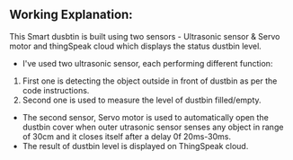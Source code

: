 ## Working Explanation: 
This Smart dusbtin is built using two sensors - Ultrasonic sensor & Servo motor and thingSpeak cloud which displays the status dustbin level.
* I've used two ultrasonic sensor, each performing different function:
1. First one is detecting the object outside in front of dustbin as per the code instructions.
2. Second one is used to measure the level of dustbin filled/empty. 

* The second sensor, Servo motor is used to automatically open the dustbin cover when outer utrasonic sensor senses any object in range of 30cm and 
it closes itself after a delay 0f 20ms-30ms.
* The result of dustbin level is displayed on ThingSpeak cloud.
